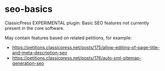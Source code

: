 # seo-basics

ClassicPress EXPERIMENTAL plugin: Basic SEO features not currently present in the core software.

May contain features based on related petitions, for example:

- https://petitions.classicpress.net/posts/175/allow-editing-of-page-title-and-meta-description-seo
- https://petitions.classicpress.net/posts/176/auto-xml-sitemap-generation-seo
